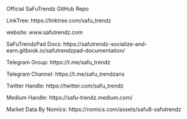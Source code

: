 Official SaFuTrendz GitHub Repo
<p>LinkTree: https://linktree.com/safu_trendz</p>
<p>website: www.safutrendz.com</p>
<p>SaFuTrendzPad Docs: https://safutrendz-socialize-and-earn.gitbook.io/safutrendzpad-documentation/</p>
<p>Telegram Group: https://t.me/safu_trendz</p>
<p>Telegram Channel: https://t.me/safu_trendzans</p>
<p>Twitter Handle: https://twitter.com/safu_trendz</p>
<p>Medium Handle: https://safu-trendz.medium.com/</p>
<p>Market Data By Nomics: https://nomics.com/assets/safu8-safutrendz</p>
